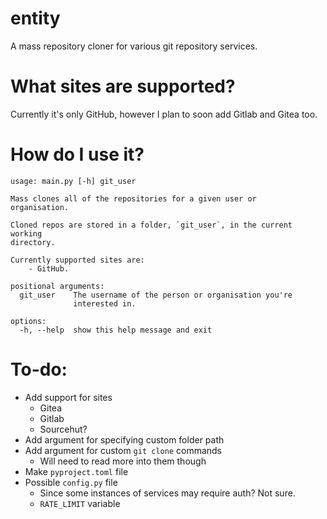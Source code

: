 # entity

A mass repository cloner for various git repository services.

# What sites are supported?

Currently it's only GitHub, however I plan to soon add Gitlab and Gitea too.

# How do I use it?

```
usage: main.py [-h] git_user

Mass clones all of the repositories for a given user or
organisation.

Cloned repos are stored in a folder, `git_user`, in the current working
directory.

Currently supported sites are:
    - GitHub.

positional arguments:
  git_user    The username of the person or organisation you're
              interested in.

options:
  -h, --help  show this help message and exit
```

# To-do:

- Add support for sites
    - Gitea
    - Gitlab
    - Sourcehut?
- Add argument for specifying custom folder path
- Add argument for custom `git clone` commands
    - Will need to read more into them though
- Make `pyproject.toml` file
- Possible `config.py` file
    - Since some instances of services may require auth? Not sure.
    - `RATE_LIMIT` variable
